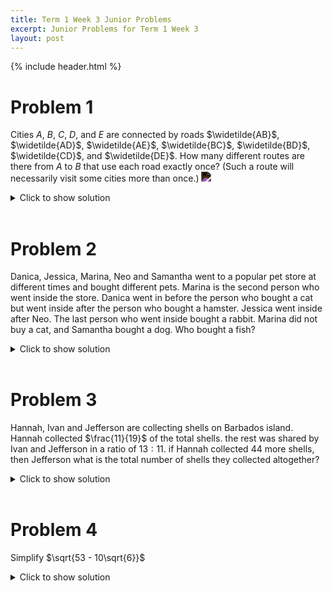 ```yaml
---
title: Term 1 Week 3 Junior Problems
excerpt: Junior Problems for Term 1 Week 3
layout: post
---
```

{% include header.html %}

# Problem 1
Cities $A$, $B$, $C$, $D$, and $E$ are connected by roads $\widetilde{AB}$, $\widetilde{AD}$, $\widetilde{AE}$, $\widetilde{BC}$, $\widetilde{BD}$, $\widetilde{CD}$, and $\widetilde{DE}$. How many different routes are there from $A$ to $B$ that use each road exactly once? (Such a route will necessarily visit some cities more than once.)
<img src="https://latex.artofproblemsolving.com/c/a/d/cad21e9f9faa2994b8ed3c1a3acfbcc204d0b482.png" style="filter: invert(100%);">

<details>
<summary>Click to show solution</summary>
<h2>Solution</h2>
Note that cities $C$ and $E$ can be removed when counting paths because if a path goes in to $C$ or $E$, there is only one possible path to take out of cities $C$ or $E$. So the diagram is as follows:

<img src="https://latex.artofproblemsolving.com/d/3/4/d34c4d1dcb603a21f9aea344170bef5b1ba4ca4d.png" style="filter: invert(100%);">

Now we proceed with casework. Remember that there are two ways to travel from $A$ to $D$, $D$ to $A$, $B$ to $D$ and $D$ to $B$:
<br><br>
<h3>Case 1</h3>
$A \Rightarrow D$: From $D$, if the path returns to $A$, then the next path must go to $B\Rightarrow D \Rightarrow B$. There are $2 \cdot 1 \cdot 2 = 4$ possibilities of the path $ADABDB$. If the path goes to $D$ from $B$, then the path must continue with either $BDAB$ or $BADB$. There are $2 \cdot 2 \cdot 2 = 8$ possibilities. So, this case gives $4+8=12$ different possibilities.
<br><br>
<h3>Case 2</h3>
$A \Rightarrow B$: The path must continue with $BDADB$. There are $2 \cdot 2 = 4$ possibilities for this case.
<br><br>
Putting the two cases together gives $12+4 = \boxed{\textbf{(D)} \ 16}$
</details>
<br>

# Problem 2
Danica, Jessica, Marina, Neo and Samantha went to a popular pet store at different times and bought different pets. Marina is the second person who went inside the store. Danica went in before the person who bought a cat but went inside after the person who bought a hamster. Jessica went inside after Neo. The last person who went inside bought a rabbit. Marina did not buy a cat, and Samantha bought a dog. Who bought a fish?
<details>
<summary>Click to show solution</summary>
<h2>Solution</h2>
<img src="{{ site.baseurl }}/static/IMG_3460.jpeg" style="filter: invert(100%);">
<br>
</details>
<br>

# Problem 3
Hannah, Ivan and Jefferson are collecting shells on Barbados island. Hannah collected $\frac{11}{19}$ of the total shells. the rest was shared by Ivan and Jefferson in a ratio of $13:11$. if Hannah collected 44 more shells, then Jefferson what is the total number of shells they collected altogether?
<details>
<summary>Click to show solution</summary>
<h2>Solution</h2>
<img src="{{ site.baseurl }}/static/IMG_3462.png" style="filter: invert(100%);">
<br>
</details>
<br>

# Problem 4
Simplify $\sqrt{53 - 10\sqrt{6}}$
<details>
<summary>Click to show solution</summary>
<h2>Solution</h2>
<img src="{{ site.baseurl }}/static/IMG_3135.jpg">
<br>
</details>
<br>
